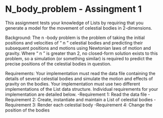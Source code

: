 # N_body_problem - Assingment 1
This assignment tests your knowledge of Lists by requiring that you generate a model for the movement of celestial bodies in 2-dimensions.

Background:
  The n -body problem is the problem of taking the initial positions and velocities of “ n ” celestial bodies
  and predicting their subsequent positions and motions using Newtonian laws of motion and gravity.
  Where “ n ” is greater than 2, no closed-form solution exists to this problem, so a simulation (or
  something similar) is required to predict the precise positions of the celestial bodies in question.
  
Requirements:
  Your implementation must read the data file containing the details of several celestial bodies and
  simulate the motion and effects of gravity on the bodies. Your implementation must use two different
  implementations of the List data structure. Individual requirements for your implementation are detailed
  below.
  -Requirement 1: Read the data file
  -Requirement 2: Create, instantiate and maintain a List of celestial bodies
  -Requirement 3: Render each celestial body
  -Requirement 4: Change the position of the bodies
  
  
